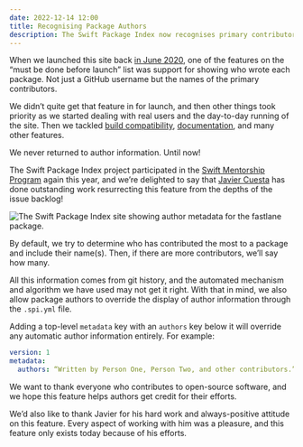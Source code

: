```yaml
---
date: 2022-12-14 12:00
title: Recognising Package Authors
description: The Swift Package Index now recognises primary contributors to open-source Swift packages by including author information alongside package metadata. Thank you to everyone who contributes to open-source Swift software!
---
```


When we launched this site back [in June 2020](https://iosdevweekly.com/issues/460#start), one of the features on the “must be done before launch” list was support for showing who wrote each package. Not just a GitHub username but the names of the primary contributors.

We didn’t quite get that feature in for launch, and then other things took priority as we started dealing with real users and the day-to-day running of the site. Then we tackled [build compatibility](https://blog.swiftpackageindex.com/posts/launching-language-and-platform-package-compatibility/), [documentation](https://blog.swiftpackageindex.com/posts/versioned-docc-documentation/), and many other features.

We never returned to author information. Until now!

The Swift Package Index project participated in the [Swift Mentorship Program](https://www.swift.org/mentorship/) again this year, and we’re delighted to say that [Javier Cuesta](https://github.com/jcubit) has done outstanding work resurrecting this feature from the depths of the issue backlog!

<picture class="shadow">
  <source srcset="/images/author-metadata~dark.png" media="(prefers-color-scheme: dark)">
  <img src="/images/author-metadata~light.png" alt="The Swift Package Index site showing author metadata for the fastlane package.">
</picture>

By default, we try to determine who has contributed the most to a package and include their name(s). Then, if there are more contributors, we’ll say how many.

All this information comes from git history, and the automated mechanism and algorithm we have used may not get it right. With that in mind, we also allow package authors to override the display of author information through the `.spi.yml` file.

Adding a top-level `metadata` key with an `authors` key below it will override any automatic author information entirely. For example:

```yml
version: 1
metadata:
  authors: “Written by Person One, Person Two, and other contributors.”
```

We want to thank everyone who contributes to open-source software, and we hope this feature helps authors get credit for their efforts.

We’d also like to thank Javier for his hard work and always-positive attitude on this feature. Every aspect of working with him was a pleasure, and this feature only exists today because of his efforts.
